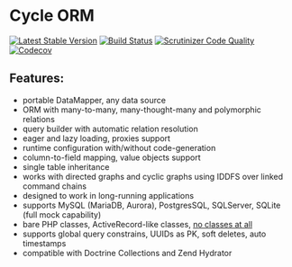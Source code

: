 # Cycle ORM
[![Latest Stable Version](https://poser.pugx.org/cycle/orm/version)](https://packagist.org/packages/cycle/orm)
[![Build Status](https://travis-ci.org/cycle/orm.svg?branch=master)](https://travis-ci.org/cycle/orm)
[![Scrutinizer Code Quality](https://scrutinizer-ci.com/g/cycle/orm/badges/quality-score.png?b=master)](https://scrutinizer-ci.com/g/cycle/orm/?branch=master)
[![Codecov](https://codecov.io/gh/cycle/orm/graph/badge.svg)](https://codecov.io/gh/cycle/orm)

Features:
---------
- portable DataMapper, any data source
- ORM with many-to-many, many-thought-many and polymorphic relations
- query builder with automatic relation resolution
- eager and lazy loading, proxies support
- runtime configuration with/without code-generation
- column-to-field mapping, value objects support
- single table inheritance
- works with directed graphs and cyclic graphs using IDDFS over linked command chains
- designed to work in long-running applications
- supports MySQL (MariaDB, Aurora), PostgresSQL, SQLServer, SQLite (full mock capability)
- bare PHP classes, ActiveRecord-like classes, [no classes at all](tests/Cycle/Classless)
- supports global query constrains, UUIDs as PK, soft deletes, auto timestamps
- compatible with Doctrine Collections and Zend Hydrator
